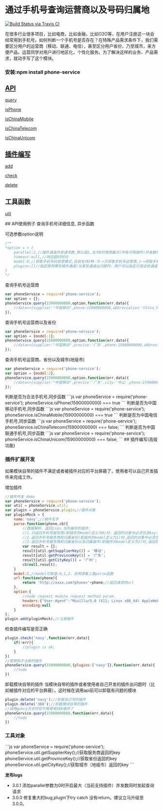# 通过手机号查询运营商以及号码归属地

[![Build Status via Travis CI](https://travis-ci.org/navyxie/phone-service.svg?branch=master)](https://travis-ci.org/navyxie/phone-service)


在很多行业很多项目，比如电商，比如金融，比如O2O等，在用户注册这一块会经常用到手机号。如何判断一个手机号是否存在？在特殊产品需求条件下，我们需要区分用户的运营商（移动、联通、电信），甚至区分用户省份，乃至城市，来方便产品，运营同学对用户进行地区化，个性化服务。为了解决这样的业务、产品需求，就动手写了这个模块。

### 安装:npm install phone-service

## [API](#API)

[query](#query)


[isPhone](#isPhone)


[isChinaMobile](#isChinaMobile)


[isChinaTelecom](#isChinaTelecom)


[isChinaUnicom](#isChinaUnicom)


## [插件编写](#plugin)

[add](#add)

[check](#check)

[delete](#delete)


## 工具函数

[util](#util)


<a name="API" />
## API使用例子

<a name="query" />
查询手机号详细信息, 异步函数

可选参数option说明

```js
/**
*option = > {
	parallel:2,//插件通道并发请求数,默认是2,当为0时使用最大(所有可用插件)并发数同时发起查询请求。
	timeout:null,//响应超时时间
	model:0,//获取手机号码信息模式,目前支持3种：0->只获取手机号运营商,1->获取手机号运营商以及省份,2->获取手机号运营商、省份以及城市(地级市)
	plugins:[]//指定使用哪些插件通道(当某些通道出问题时，用户可以指定只用这些通道)
}
*/
```

查询手机号运营商

```js
var phoneService = require('phone-service');
var option = {};
phoneService.query(15900000000,option,function(err,data){
	//data=>{supplier:"中国移动",phone:15900000000,abbreviation:'China_Mobile'}
});
```

查询手机号运营商以及省份

```js
var phoneService = require('phone-service');
var option = {model:1};
phoneService.query(15900000000,option,function(err,data){
	//data=>{supplier:"中国移动",provice:'广东',phone:15900000000,abbreviation:'China_Mobile'}
});
```
查询手机号运营商、省份以及城市(地级市)

```js
var phoneService = require('phone-service');
var option = {model:2};
phoneService.query(15900000000,option,function(err,data){
	//data=>{supplier:"中国移动",provice:'广东',city:'中山',phone:15900000000,abbreviation:'China_Mobile'}
});
```

<a name="isPhone" />
判断是否为合法手机号,同步函数
```js
var phoneService = require('phone-service');
phoneService.isPhone(15900000000) === true
```

<a name="isChinaMobile" />
判断是否为中国移动手机号,同步函数
```js
var phoneService = require('phone-service');
phoneService.isChinaMobile(15900000000) === true
```

<a name="isChinaTelecom" />
判断是否为中国电信手机号,同步函数
```js
var phoneService = require('phone-service');
phoneService.isChinaTelecom(15900000000) === false;
```

<a name="isChinaUnicom" />
判断是否为中国联通手机号,同步函数
```js
var phoneService = require('phone-service');
phoneService.isChinaUnicom(15900000000) === false;
```

<a name="plugin" />
## 插件编写(高级功能)

### 插件扩展开发

如果模块自带的插件不满足或者被插件对应的平台屏蔽了，使用者可以自己开发插件来完成工作。

<a name="add" />
增加插件

```js
//插件开发 demo
var phoneService = require('phone-service');
var util = phoneService.util;
var plugin = phoneService.plugin;//插件对象
var pluginMock = {
	name:'navy',//插件名字
	parse:function(phone,cb){
		//数据解析，返回json.当所编写的插件:
		//1.只返回手机号服务商(即插件的model定义为0)时，返回的对象中必须包含key:util.getSupplierKey()
		//2.返回手机号服务商和归属省份(即插件的model定义为1)时,返回的对象中必须包含key:util.getSupplierKey(),util.getProvinceKey()
		//3.返回手机号服务商和归属省份以及归属城市(即插件的model定义为2)时,返回的对象中必须包含key:util.getSupplierKey(),util.getProvinceKey(),util.getCityKey()
		var result = {};
		result[util.getSupplierKey()] = '移动';
		result[util.getProvinceKey()] = '广东';
		result[util.getCityKey()] = '广州';
		cb(null,result);
	}
	model:2,//model可取值:0,1,2，说明请看上面parse函数
	url:function(phone){
		return 'http://xxxx.com?phone='+phone;//返回请求的url
	},
	option:{
		//node request module request method param.
		headers:{"User-Agent":"Mozilla/5.0 (X11; Linux x86_64) AppleWebKit/537.36 (KHTML, like Gecko) Ubuntu Chromium/41.0.2272.76 Chrome/41.0.2272.76 Safari/537.36"},
		encoding:null
	}
};
plugin.add(pluginMock);//注册插件
```

<a name="check" />
检查插件编写是否正确

```js
plugin.check('navy',function(err,data){
	if(!err){
		//plugin is ok;
	}
})
//使用刚才注册的插件
phoneService.query(15900000000,{plugins:['navy']},function(err,data){
	//todo
})
```

<a name="delete" />
卸载模块自带的插件
当模块自带的插件或者使用者自己开发的插件出问题时（比如被插件对应的平台屏蔽），这时候在调用api前可以卸载有问题的模块

```js
plugin.delete('navy');//卸载自己写的插件
plugin.delete('360');//卸载模块自带的插件
//调用query方式时将不再使用360插件了
phoneService.query(15900000000,function(err,data){
	//todo
})
```

### 工具对象

<a name="util" />
```js
var phoneService = require('phone-service');
phoneService.util.getSupplierKey();//获取服务商返回的key
phoneService.util.getProvinceKey();//获取省份返回的key
phoneService.util.getCityKey();//获取城市（地级市）返回的key
```


**发布logs**
- 3.0.1 添加parallel参数为0时开启最大（当前支持插件）并发数同时发起查询请求
- 3.0.0 修复重大的bug,plugin下try catch 没有return。建议立马升级至3.0.0。
